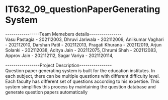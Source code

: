 # IT632_09_questionPaperGeneratingSystem

-----------------Team Memebers details----------------  
Vasu Pastagia - 202112003, 
Dhruvi Jariwala - 202112009, 
Anilkumar Vaghari - 202112010, 
Darshan Patil - 202112013, 
Pragati Khurana - 202112019, 
Arjun Solanki - 202112038, 
Aditya Jain - 202112075, 
Dhrumi Shah - 202112083, 
Approv Jain - 202112112, 
Sagar Variya - 2021120114,

-----------------Project Description----------------  
Question paper generating system is built for the education institutes.
In each subject, there can be multiple questions with different difficulty level.
Each faculty has different set of questions according to his expertise.
This system simplifies this process by maintaining the question database and generate question papers automatically
